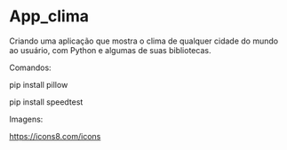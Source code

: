 # App_clima
Criando uma aplicação que mostra o clima de qualquer cidade do mundo ao usuário, com Python e algumas de suas bibliotecas.

Comandos:

pip install pillow

pip install speedtest

Imagens:

https://icons8.com/icons
